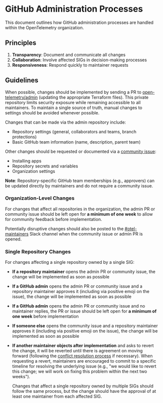 # GitHub Administration Processes

This document outlines how GitHub administration processes are handled within the OpenTelemetry organization.

## Principles

1. **Transparency**: Document and communicate all changes
2. **Collaboration**: Involve affected SIGs in decision-making processes
3. **Responsiveness**: Respond quickly to maintainer requests

## Guidelines

When possible, changes should be implemented by sending a PR to
[open-telemetry/admin](https://github.com/open-telemetry/admin) (updating the appropriate Terraform
files). This private repository limits security exposure while remaining accessible to all
maintainers. To maintain a single source of truth, manual changes to settings should be avoided
whenever possible.

Changes that can be made via the admin repository include:

- Repository settings (general, collaborators and teams, branch protections)
- Basic GitHub team information (name, description, parent team)

Other changes should be requested or documented via a
[community issue](https://github.com/open-telemetry/community/issues):

- Installing apps
- Repository secrets and variables
- Organization settings

**Note**: Repository-specific GitHub team memberships (e.g., approvers) can be updated directly by
maintainers and do not require a community issue.

### Organization-Level Changes

For changes that affect all repositories in the organization, the admin PR or community issue
should be left open for **a minimum of one week** to allow for community feedback before
implementation.

Potentially disruptive changes should also be posted to the
[#otel-maintainers](https://cloud-native.slack.com/archives/C01NJ7V1KRC) Slack channel when the
community issue or admin PR is opened.

### Single Repository Changes

For changes affecting a single repository owned by a single SIG:
- **If a repository maintainer** opens the admin PR or community issue, the change will be
  implemented as soon as possible
- **If a GitHub admin** opens the admin PR or community issue and a repository maintainer
  approves it (including via positive emoji on the issue), the change will be implemented as soon
  as possible
- **If a GitHub admin** opens the admin PR or community issue and no maintainer replies, the PR
  or issue should be left open for **a minimum of one week** before implementation
- **If someone else** opens the community issue and a repository maintainer approves it
  (including via positive emoji on the issue), the change will be implemented as soon as possible
- **If another maintainer objects after implementation** and asks to revert the change, it will
  be reverted until there is agreement on moving forward (following the
  [conflict resolution process](conflict-resolution.md) if necessary). When requesting a revert,
  maintainers are encouraged to commit to a specific timeline for resolving the underlying issue
  (e.g., "we would like to revert this change; we will work on fixing this problem within the
  next two weeks").

  Changes that affect a single repository owned by multiple SIGs should follow the same
  process, but the change should have the approval of at least one maintainer from each
  affected SIG.
